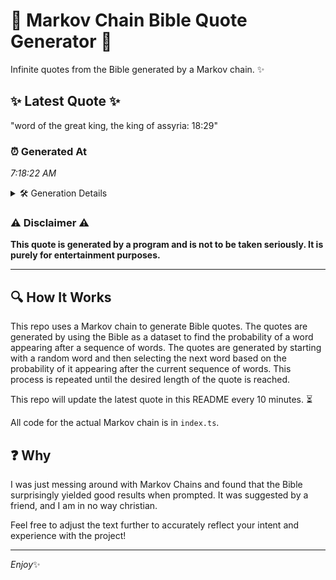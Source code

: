 # 📖 Markov Chain Bible Quote Generator 📖

Infinite quotes from the Bible generated by a Markov chain. ✨

## ✨ Latest Quote ✨
"word of the great king, the king of assyria: 18:29"

### ⏰ Generated At
*7:18:22 AM*

<details>
    <summary>🛠️ Generation Details</summary>
    <p>
        <strong>🌱 Seed:</strong> word<br>
        <strong>🔄 Iterations:</strong> 9<br>
        <strong>📜 Context History:</strong><br>[ word ]: of<br>[ word, of ]: the<br>[ word, of, the ]: great<br>[ word, of, the, great ]: king,<br>[ word, of, the, great, king, ]: the<br>[ word, of, the, great, king,, the ]: king<br>[ of, the, great, king,, the, king ]: of<br>[ the, great, king,, the, king, of ]: assyria:<br>[ great, king,, the, king, of, assyria: ]: 18:29<br>
    </p>
</details>

### ⚠️ Disclaimer ⚠️
**This quote is generated by a program and is not to be taken seriously. It is purely for entertainment purposes.**

---

## 🔍 How It Works

This repo uses a Markov chain to generate Bible quotes. The quotes are generated by using the Bible as a dataset to find the probability of a word appearing after a sequence of words. The quotes are generated by starting with a random word and then selecting the next word based on the probability of it appearing after the current sequence of words. This process is repeated until the desired length of the quote is reached.

This repo will update the latest quote in this README every 10 minutes. ⏳

All code for the actual Markov chain is in `index.ts`.

## ❓ Why

I was just messing around with Markov Chains and found that the Bible surprisingly yielded good results when prompted. 
It was suggested by a friend, and I am in no way christian.

Feel free to adjust the text further to accurately reflect your intent and experience with the project!

---

*Enjoy*✨
